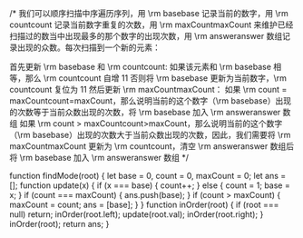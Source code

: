 /*
我们可以顺序扫描中序遍历序列，用 \rm basebase 记录当前的数字，用 \rm countcount 记录当前数字重复的次数，用 \rm maxCountmaxCount 来维护已经扫描过的数当中出现最多的那个数字的出现次数，用 \rm answeranswer 数组记录出现的众数。每次扫描到一个新的元素：

首先更新 \rm basebase 和 \rm countcount:
如果该元素和 \rm basebase 相等，那么 \rm countcount 自增 11
否则将 \rm basebase 更新为当前数字，\rm countcount 复位为 11
然后更新 \rm maxCountmaxCount：
如果 \rm count = maxCountcount=maxCount，那么说明当前的这个数字（\rm basebase）出现的次数等于当前众数出现的次数，将 \rm basebase 加入 \rm answeranswer 数组
如果 \rm count > maxCountcount>maxCount，那么说明当前的这个数字（\rm basebase）出现的次数大于当前众数出现的次数，因此，我们需要将 \rm maxCountmaxCount 更新为 \rm countcount，清空 \rm answeranswer 数组后将 \rm basebase 加入 \rm answeranswer 数组
*/

function findMode(root) {
  let base = 0, count = 0, maxCount = 0;
  let ans = [];
  function update(x) {
    if (x === base) {
      count++;
    } else {
      count = 1;
      base = x;
    }
    if (count === maxCount) {
      ans.push(base);
    }
    if (count > maxCount) {
      maxCount = count;
      ans = [base];
    }
  }
  function inOrder(root) {
    if (root === null) return;
    inOrder(root.left);
    update(root.val);
    inOrder(root.right);
  }
  inOrder(root);
  return ans;
}
